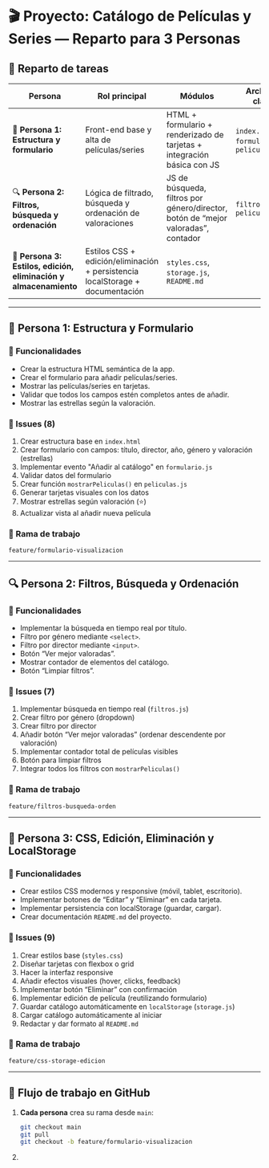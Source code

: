 # 🎬 Proyecto: Catálogo de Películas y Series — Reparto para 3 Personas

## 👥 Reparto de tareas

| Persona | Rol principal | Módulos | Archivos clave |
|----------|----------------|----------|----------------|
| 🧩 **Persona 1: Estructura y formulario** | Front-end base y alta de películas/series | HTML + formulario + renderizado de tarjetas + integración básica con JS | `index.html`, `formulario.js`, `peliculas.js` |
| 🔍 **Persona 2: Filtros, búsqueda y ordenación** | Lógica de filtrado, búsqueda y ordenación de valoraciones | JS de búsqueda, filtros por género/director, botón de “mejor valoradas”, contador | `filtros.js`, `peliculas.js` |
| 💾 **Persona 3: Estilos, edición, eliminación y almacenamiento** | Estilos CSS + edición/eliminación + persistencia localStorage + documentación | `styles.css`, `storage.js`, `README.md` |

---

## 🧩 Persona 1: Estructura y Formulario

### 🔧 Funcionalidades
- Crear la estructura HTML semántica de la app.
- Crear el formulario para añadir películas/series.
- Mostrar las películas/series en tarjetas.
- Validar que todos los campos estén completos antes de añadir.
- Mostrar las estrellas según la valoración.

### 🧾 Issues (8)
1. Crear estructura base en `index.html`
2. Crear formulario con campos: título, director, año, género y valoración (estrellas)
3. Implementar evento "Añadir al catálogo" en `formulario.js`
4. Validar datos del formulario
5. Crear función `mostrarPeliculas()` en `peliculas.js`
6. Generar tarjetas visuales con los datos
7. Mostrar estrellas según valoración (⭐)
8. Actualizar vista al añadir nueva película

### 🌿 Rama de trabajo
`feature/formulario-visualizacion`

---

## 🔍 Persona 2: Filtros, Búsqueda y Ordenación

### 🔧 Funcionalidades
- Implementar la búsqueda en tiempo real por título.
- Filtro por género mediante `<select>`.
- Filtro por director mediante `<input>`.
- Botón “Ver mejor valoradas”.
- Mostrar contador de elementos del catálogo.
- Botón “Limpiar filtros”.

### 🧾 Issues (7)
1. Implementar búsqueda en tiempo real (`filtros.js`)
2. Crear filtro por género (dropdown)
3. Crear filtro por director
4. Añadir botón “Ver mejor valoradas” (ordenar descendente por valoración)
5. Implementar contador total de películas visibles
6. Botón para limpiar filtros
7. Integrar todos los filtros con `mostrarPeliculas()`

### 🌿 Rama de trabajo
`feature/filtros-busqueda-orden`

---

## 💾 Persona 3: CSS, Edición, Eliminación y LocalStorage

### 🔧 Funcionalidades
- Crear estilos CSS modernos y responsive (móvil, tablet, escritorio).
- Implementar botones de “Editar” y “Eliminar” en cada tarjeta.
- Implementar persistencia con localStorage (guardar, cargar).
- Crear documentación `README.md` del proyecto.

### 🧾 Issues (9)
1. Crear estilos base (`styles.css`)
2. Diseñar tarjetas con flexbox o grid
3. Hacer la interfaz responsive
4. Añadir efectos visuales (hover, clicks, feedback)
5. Implementar botón “Eliminar” con confirmación
6. Implementar edición de película (reutilizando formulario)
7. Guardar catálogo automáticamente en `localStorage` (`storage.js`)
8. Cargar catálogo automáticamente al iniciar
9. Redactar y dar formato al `README.md`

### 🌿 Rama de trabajo
`feature/css-storage-edicion`

---

## 🔁 Flujo de trabajo en GitHub

1. **Cada persona** crea su rama desde `main`:
   ```bash
   git checkout main
   git pull
   git checkout -b feature/formulario-visualizacion
2. 
   

   

